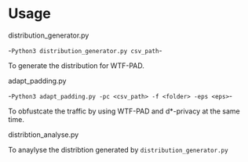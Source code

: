 # Usage

distribution_generator.py

-```Python3 distribution_generator.py csv_path```-

To generate the distribution for WTF-PAD.


adapt_padding.py

-```Python3 adapt_padding.py -pc <csv_path> -f <folder> -eps <eps>```-

To obfustcate the traffic by using WTF-PAD and d*-privacy at the same time.

distribtion_analyse.py

To anaylyse the distribtion generated by ```distribution_generator.py```

